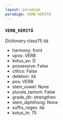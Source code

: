 ```yaml
---
layout: paradigm
paradigm: VERB_KERITÄ
---
```

### ` VERB_KERITÄ `

Dictionary class75 itä
* harmony: front
* upos: VERB
* kotus_av: D
* possessive: False
* clitics: False
* deletion: itä
* pos: VERB
* stem_vowel: None
* plurale_tantum: False
* grade_dir: strengthen
* stem_diphthong: None
* suffix_regex: itä
* kotus_tn: 75
